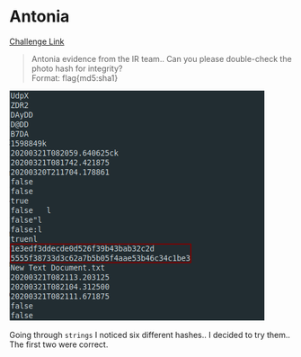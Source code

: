 **Antonia**
===================  
[Challenge Link](https://hubchallenges.s3-eu-west-1.amazonaws.com/Forensics/ANT.ad1)  

> Antonia evidence from the IR team.. Can you please double-check the photo hash for integrity?  
> Format: flag{md5:sha1}

![](images/antonia.png)

Going through `strings` I noticed six different hashes.. I decided to try them.. The first two were correct.
